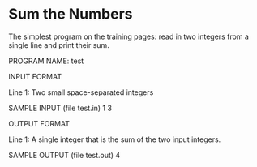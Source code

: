 Sum the Numbers
===============

The simplest program on the training pages: read in two integers from a single line and print their sum.

PROGRAM NAME: test

INPUT FORMAT

Line 1: Two small space-separated integers

SAMPLE INPUT (file test.in)
1 3

OUTPUT FORMAT

Line 1: A single integer that is the sum of the two input integers.

SAMPLE OUTPUT (file test.out)
4